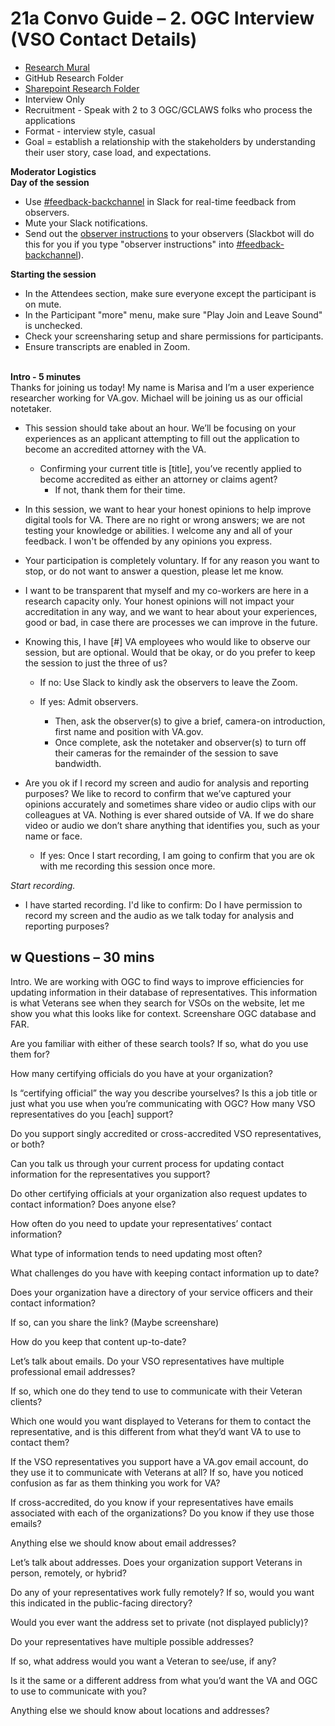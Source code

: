 # 21a Convo Guide – 2. OGC Interview (VSO Contact Details)
&#x20;

- [Research Mural](https://app.mural.co/t/departmentofveteransaffairs9999/m/departmentofveteransaffairs9999/1747745421512/ac1f8973c22f3741f694c3ad5f7df38343e82a2b?sender=u4c8b6076357da42993941037)&#x20;
- GitHub Research Folder
- [Sharepoint Research Folder](https://dvagov.sharepoint.com/:f:/r/sites/vaabdvro/Shared%20Documents/0%20-%20Benefits%20Portfolio%20-%20General/Research%20Recordings%20-%20Veteran-Staff-VSO/2025-06-ARM%20Form21a%20Prototype%20User%20test?csf=1\&web=1\&e=OouQDe)&#x20;
- Interview Only
- Recruitment - Speak with 2 to 3 OGC/GCLAWS folks who process the applications
- Format - interview style, casual
- Goal = establish a relationship with the stakeholders by understanding their user story, case load, and expectations.

****Moderator Logistics**** \
****Day of the session****&#x20;

- Use [#feedback-backchannel](https://dsva.slack.com/messages/C40B45NJK/details/) in Slack for real-time feedback from observers.&#x20;
- Mute your Slack notifications.
- Send out the [observer instructions](https://depo-platform-documentation.scrollhelp.site/research-design/Observer-guidelines.1622311177.html) to your observers (Slackbot will do this for you if you type "observer instructions" into [#feedback-backchannel](https://dsva.slack.com/channels/feedback-backchannel)).

****Starting the session****&#x20;

- In the Attendees section, make sure everyone except the participant is on mute.
- In the Participant "more" menu, make sure "Play Join and Leave Sound" is unchecked.
- Check your screensharing setup and share permissions for participants.
- Ensure transcripts are enabled in Zoom.

\
****Intro - 5 minutes**** \
Thanks for joining us today! My name is Marisa and I’m a user experience researcher working for VA.gov. Michael will be joining us as our official notetaker.

- This session should take about an hour. We’ll be focusing on your experiences as an applicant attempting to fill out the application to become an accredited attorney with the VA.
  - Confirming your current title is \[title], you’ve recently applied to become accredited as either an attorney or claims agent?
    - If not, thank them for their time.

- In this session, we want to hear your honest opinions to help improve digital tools for VA. There are no right or wrong answers; we are not testing your knowledge or abilities. I welcome any and all of your feedback. I won't be offended by any opinions you express.

- Your participation is completely voluntary. If for any reason you want to stop, or do not want to answer a question, please let me know.

- I want to be transparent that myself and my co-workers are here in a research capacity only. Your honest opinions will not impact your accreditation in any way, and we want to hear about your experiences, good or bad, in case there are processes we can improve in the future.

- Knowing this, I have \[#] VA employees who would like to observe our session, but are optional. Would that be okay, or do you prefer to keep the session to just the three of us?

  - If no: Use Slack to kindly ask the observers to leave the Zoom.

  - If yes: Admit observers.

    - Then, ask the observer(s) to give a brief, camera-on introduction, first name and position with VA.gov.
    - Once complete, ask the notetaker and observer(s) to turn off their cameras for the remainder of the session to save bandwidth.

- Are you ok if I record my screen and audio for analysis and reporting purposes? We like to record to confirm that we’ve captured your opinions accurately and sometimes share video or audio clips with our colleagues at VA. Nothing is ever shared outside of VA. If we do share video or audio we don’t share anything that identifies you, such as your name or face.
  - If yes: Once I start recording, I am going to confirm that you are ok with me recording this session once more.

_Start recording._&#x20;

- I have started recording. I'd like to confirm: Do I have permission to record my screen and the audio as we talk today for analysis and reporting purposes?


## **w Questions – 30 mins**&#x20;


Intro.
We are working with OGC to find ways to improve efficiencies for updating information in their database of representatives. This information is what Veterans see when they search for VSOs on the website, let me show you what this looks like for context. Screenshare OGC database and FAR.

Are you familiar with either of these search tools? If so, what do you use them for?

How many certifying officials do you have at your organization?

Is “certifying official” the way you describe yourselves? Is this a job title or just what you use when you’re communicating with OGC?
How many VSO representatives do you [each] support? 

Do you support singly accredited or cross-accredited VSO representatives, or both?

Can you talk us through your current process for updating contact information for the representatives you support?

Do other certifying officials at your organization also request updates to contact information? Does anyone else? 

How often do you need to update your representatives’ contact information?

What type of information tends to need updating most often?

What challenges do you have with keeping contact information up to date?

Does your organization have a directory of your service officers and their contact information?

If so, can you share the link? (Maybe screenshare)

How do you keep that content up-to-date?

Let’s talk about emails.
Do your VSO representatives have multiple professional email addresses? 

If so, which one do they tend to use to communicate with their Veteran clients? 

Which one would you want displayed to Veterans for them to contact the representative, and is this different from what they’d want VA to use to contact them?

If the VSO representatives you support have a VA.gov email account, do they use it to communicate with Veterans at all? If so, have you noticed confusion as far as them thinking you work for VA? 

If cross-accredited, do you know if your representatives have emails associated with each of the organizations? Do you know if they use those emails?

Anything else we should know about email addresses?

Let’s talk about addresses.
Does your organization support Veterans in person, remotely, or hybrid?

Do any of your representatives work fully remotely? If so, would you want this indicated in the public-facing directory?

Would you ever want the address set to private (not displayed publicly)?

Do your representatives have multiple possible addresses? 

If so, what address would you want a Veteran to see/use, if any?

Is it the same or a different address from what you’d want the VA and OGC to use to communicate with you?

Anything else we should know about locations and addresses?

